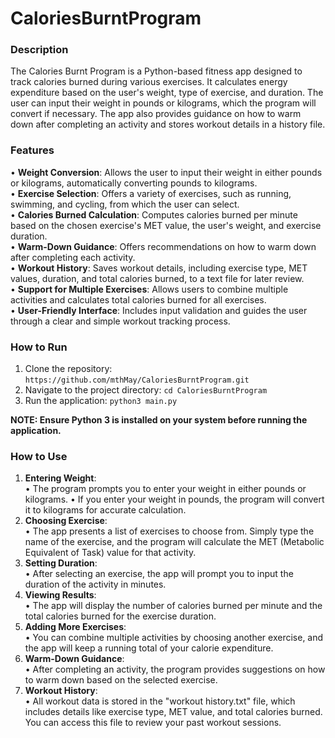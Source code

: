 # CaloriesBurntProgram
### Description
The Calories Burnt Program is a Python-based fitness app designed to track calories burned during various exercises. It calculates energy expenditure based on the user's weight, type of exercise, and duration. The user can input their weight in pounds or kilograms, which the program will convert if necessary. The app also provides guidance on how to warm down after completing an activity and stores workout details in a history file.

### Features
• **Weight Conversion**: Allows the user to input their weight in either pounds or kilograms, automatically converting pounds to kilograms.<br>
• **Exercise Selection**: Offers a variety of exercises, such as running, swimming, and cycling, from which the user can select.<br>
• **Calories Burned Calculation**: Computes calories burned per minute based on the chosen exercise's MET value, the user's weight, and exercise duration.<br>
• **Warm-Down Guidance**: Offers recommendations on how to warm down after completing each activity.<br>
• **Workout History**: Saves workout details, including exercise type, MET values, duration, and total calories burned, to a text file for later review.<br>
• **Support for Multiple Exercises**: Allows users to combine multiple activities and calculates total calories burned for all exercises.<br>
• **User-Friendly Interface**: Includes input validation and guides the user through a clear and simple workout tracking process.<br>

### How to Run
1. Clone the repository:
   ```https://github.com/mthMay/CaloriesBurntProgram.git```
2. Navigate to the project directory:
   ```cd CaloriesBurntProgram```
3. Run the application:
   ```python3 main.py```
   
**NOTE: Ensure Python 3 is installed on your system before running the application.**

### How to Use
1. **Entering Weight**:<br>
• The program prompts you to enter your weight in either pounds or kilograms.
• If you enter your weight in pounds, the program will convert it to kilograms for accurate calculation.
2. **Choosing Exercise**:<br>
• The app presents a list of exercises to choose from. Simply type the name of the exercise, and the program will calculate the MET (Metabolic Equivalent of Task) value for that activity.
3. **Setting Duration**:<br>
• After selecting an exercise, the app will prompt you to input the duration of the activity in minutes.
4. **Viewing Results**:<br>
• The app will display the number of calories burned per minute and the total calories burned for the exercise duration.
5. **Adding More Exercises**:<br>
• You can combine multiple activities by choosing another exercise, and the app will keep a running total of your calorie expenditure.
6. **Warm-Down Guidance**:<br>
• After completing an activity, the program provides suggestions on how to warm down based on the selected exercise.
7. **Workout History**:<br>
• All workout data is stored in the "workout history.txt" file, which includes details like exercise type, MET value, and total calories burned. You can access this file to review your past workout sessions.
